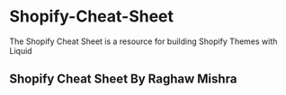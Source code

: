 # Shopify-Cheat-Sheet
The Shopify Cheat Sheet is a resource for building Shopify Themes with Liquid

<h2>Shopify Cheat Sheet By Raghaw Mishra</h2>

